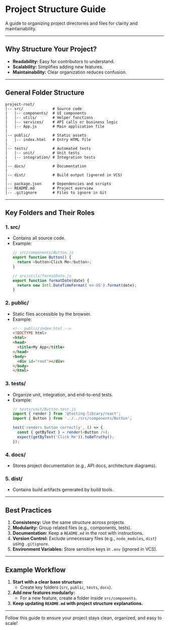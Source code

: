 # Project Structure Guide

A guide to organizing project directories and files for clarity and maintainability.

---

## Why Structure Your Project?
- **Readability:** Easy for contributors to understand.
- **Scalability:** Simplifies adding new features.
- **Maintainability:** Clear organization reduces confusion.

---

## General Folder Structure

```
project-root/
|-- src/             # Source code
|   |-- components/  # UI components
|   |-- utils/       # Helper functions
|   |-- services/    # API calls or business logic
|   |-- App.js       # Main application file
|
|-- public/          # Static assets
|   |-- index.html   # Entry HTML file
|
|-- tests/           # Automated tests
|   |-- unit/        # Unit tests
|   |-- integration/ # Integration tests
|
|-- docs/            # Documentation
|
|-- dist/            # Build output (ignored in VCS)
|
|-- package.json     # Dependencies and scripts
|-- README.md        # Project overview
|-- .gitignore       # Files to ignore in Git
```

---

## Key Folders and Their Roles

### 1. **src/**
- Contains all source code.
- Example:
  ```javascript
  // src/components/Button.js
  export function Button() {
    return <button>Click Me</button>;
  }

  // src/utils/formatDate.js
  export function formatDate(date) {
    return new Intl.DateTimeFormat('en-US').format(date);
  }
  ```

### 2. **public/**
- Static files accessible by the browser.
- Example:
  ```html
  <!-- public/index.html -->
  <!DOCTYPE html>
  <html>
  <head>
    <title>My App</title>
  </head>
  <body>
    <div id="root"></div>
  </body>
  </html>
  ```

### 3. **tests/**
- Organize unit, integration, and end-to-end tests.
- Example:
  ```javascript
  // tests/unit/Button.test.js
  import { render } from '@testing-library/react';
  import { Button } from '../../src/components/Button';

  test('renders button correctly', () => {
    const { getByText } = render(<Button />);
    expect(getByText('Click Me')).toBeTruthy();
  });
  ```

### 4. **docs/**
- Stores project documentation (e.g., API docs, architecture diagrams).

### 5. **dist/**
- Contains build artifacts generated by build tools.

---

## Best Practices

1. **Consistency:** Use the same structure across projects.
2. **Modularity:** Group related files (e.g., components, tests).
3. **Documentation:** Keep a `README.md` in the root with instructions.
4. **Version Control:** Exclude unnecessary files (e.g., `node_modules`, `dist`) using `.gitignore`.
5. **Environment Variables:** Store sensitive keys in `.env` (ignored in VCS).

---

## Example Workflow
1. **Start with a clear base structure:**
   - Create key folders (`src`, `public`, `tests`, `docs`).
2. **Add new features modularly:**
   - For a new feature, create a folder inside `src/components`.
3. **Keep updating `README.md` with project structure explanations.**

---

Follow this guide to ensure your project stays clean, organized, and easy to scale!

